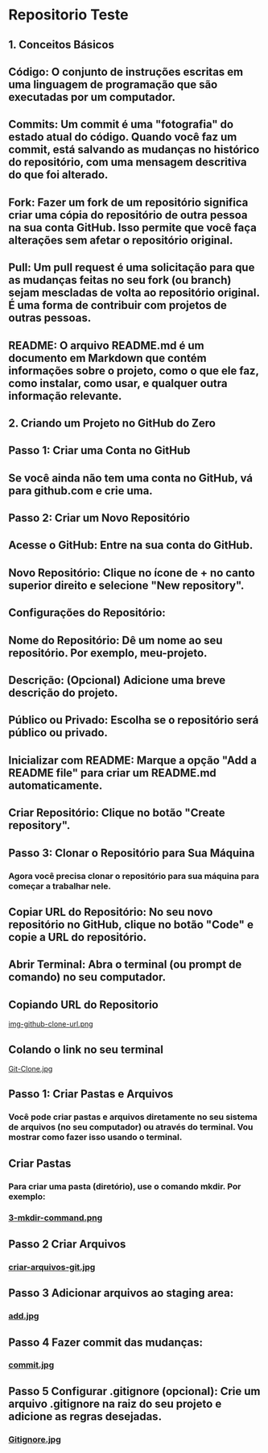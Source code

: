 
# Repositorio Teste
## 1. Conceitos Básicos
## Código: O conjunto de instruções escritas em uma linguagem de programação que são executadas por um computador.

## Commits: Um commit é uma "fotografia" do estado atual do código. Quando você faz um commit, está salvando as mudanças no histórico do repositório, com uma mensagem descritiva do que foi alterado.

## Fork: Fazer um fork de um repositório significa criar uma cópia do repositório de outra pessoa na sua conta GitHub. Isso permite que você faça alterações sem afetar o repositório original.

## Pull: Um pull request é uma solicitação para que as mudanças feitas no seu fork (ou branch) sejam mescladas de volta ao repositório original. É uma forma de contribuir com projetos de outras pessoas.

## README: O arquivo README.md é um documento em Markdown que contém informações sobre o projeto, como o que ele faz, como instalar, como usar, e qualquer outra informação relevante.

## 2. Criando um Projeto no GitHub do Zero
## Passo 1: Criar uma Conta no GitHub
## Se você ainda não tem uma conta no GitHub, vá para github.com e crie uma.

## Passo 2: Criar um Novo Repositório
## Acesse o GitHub: Entre na sua conta do GitHub.

## Novo Repositório: Clique no ícone de + no canto superior direito e selecione "New repository".

## Configurações do Repositório:

## Nome do Repositório: Dê um nome ao seu repositório. Por exemplo, meu-projeto.
## Descrição: (Opcional) Adicione uma breve descrição do projeto.
## Público ou Privado: Escolha se o repositório será público ou privado.
## Inicializar com README: Marque a opção "Add a README file" para criar um README.md automaticamente.
## Criar Repositório: Clique no botão "Create repository".

## Passo 3: Clonar o Repositório para Sua Máquina
### Agora você precisa clonar o repositório para sua máquina para começar a trabalhar nele.

## Copiar URL do Repositório: No seu novo repositório no GitHub, clique no botão "Code" e copie a URL do repositório.

## Abrir Terminal: Abra o terminal (ou prompt de comando) no seu computador.

## Copiando URL do Repositorio
[img-github-clone-url.png](https://postimg.cc/wRXfZD4n)
## Colando o link no seu terminal
[Git-Clone.jpg](https://postimg.cc/rD1hpG8m)
## Passo 1: Criar Pastas e Arquivos
### Você pode criar pastas e arquivos diretamente no seu sistema de arquivos (no seu computador) ou através do terminal. Vou mostrar como fazer isso usando o terminal.
## Criar Pastas

### Para criar uma pasta (diretório), use o comando mkdir. Por exemplo:

### [3-mkdir-command.png](https://postimg.cc/GH5fsKzR)
## Passo 2 Criar Arquivos
### [criar-arquivos-git.jpg](https://postimg.cc/LJzLt6RT)
## Passo 3 Adicionar arquivos ao staging area:
### [add.jpg](https://postimg.cc/WF1Qqwhc)
## Passo 4 Fazer commit das mudanças:
### [commit.jpg](https://postimg.cc/HrQx6d3s)
## Passo 5 Configurar .gitignore (opcional): Crie um arquivo .gitignore na raiz do seu projeto e adicione as regras desejadas.
### [Gitignore.jpg](https://postimg.cc/5jNs1tFT)
